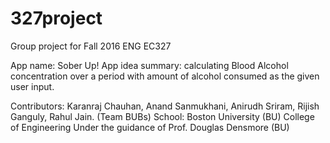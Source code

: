# 327project
Group project for Fall 2016 ENG EC327

App name: Sober Up!
App idea summary: calculating Blood Alcohol concentration over a period with amount of alcohol consumed as the given user input.

Contributors: Karanraj Chauhan, Anand Sanmukhani, Anirudh Sriram, Rijish Ganguly, Rahul Jain. (Team BUBs)
School: Boston University (BU) College of Engineering
Under the guidance of Prof. Douglas Densmore (BU)

